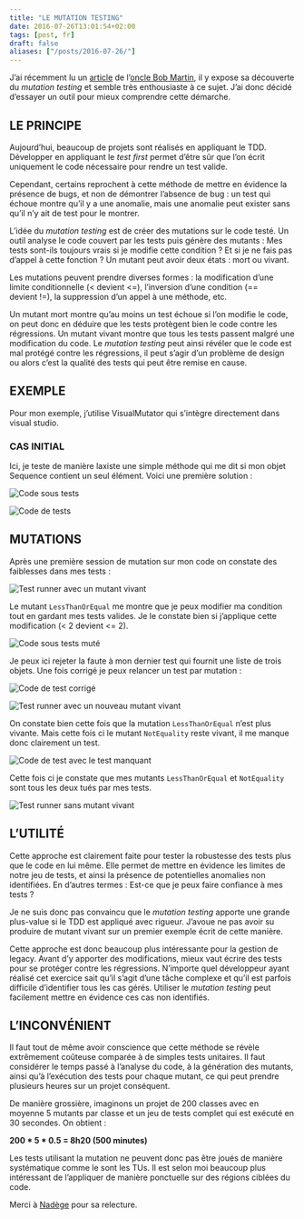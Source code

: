 ```yaml
---
title: "LE MUTATION TESTING"
date: 2016-07-26T13:01:54+02:00
tags: [post, fr]
draft: false
aliases: ["/posts/2016-07-26/"]
---
```


J’ai récemment lu un [article](http://blog.cleancoder.com/uncle-bob/2016/06/10/MutationTesting.html) de l’[oncle Bob Martin](https://twitter.com/unclebobmartin), il y expose sa découverte du *mutation testing* et semble très enthousiaste à ce sujet. J’ai donc décidé d’essayer un outil pour mieux comprendre cette démarche.

## LE PRINCIPE

Aujourd’hui, beaucoup de projets sont réalisés en appliquant le TDD. Développer en appliquant le *test first* permet d’être sûr que l’on écrit uniquement le code nécessaire pour rendre un test valide.

Cependant, certains reprochent à cette méthode de mettre en évidence la présence de bugs, et non de démontrer l’absence de bug&nbsp;: un test qui échoue montre qu’il y a une anomalie, mais une anomalie peut exister sans qu’il n’y ait de test pour le montrer.

L’idée du *mutation testing* est de créer des mutations sur le code testé. Un outil analyse le code couvert par les tests puis génère des mutants&nbsp;: Mes tests sont-ils toujours vrais si je modifie cette condition&nbsp;? Et si je ne fais pas d’appel à cette fonction&nbsp;? Un mutant peut avoir deux états&nbsp;: mort ou vivant.

Les mutations peuvent prendre diverses formes&nbsp;: la modification d’une limite conditionnelle (< devient <=), l’inversion d’une condition (== devient&nbsp;!=), la suppression d’un appel à une méthode, etc.

Un mutant mort montre qu’au moins un test échoue si l’on modifie le code, on peut donc en déduire que les tests protègent bien le code contre les régressions. Un mutant vivant montre que tous les tests passent malgré une modification du code. Le *mutation testing* peut ainsi révéler que le code est mal protégé contre les régressions, il peut s’agir d’un problème de design ou alors c’est la qualité des tests qui peut être remise en cause.

## EXEMPLE

Pour mon exemple, j’utilise VisualMutator qui s’intègre directement dans visual studio.

### CAS INITIAL

Ici, je teste de manière laxiste une simple méthode qui me dit si mon objet Sequence contient un seul élément. Voici une première solution&nbsp;:

![Code sous tests](1.png)

![Code de tests](2.png)

## MUTATIONS

Après une première session de mutation sur mon code on constate des faiblesses dans mes tests&nbsp;:

![Test runner avec un mutant vivant](3.png)

Le mutant `LessThanOrEqual` me montre que je peux modifier ma condition tout en gardant mes tests valides. Je le constate bien si j’applique cette modification (< 2 devient <= 2).

![Code sous tests muté](4.png)

Je peux ici rejeter la faute à mon dernier test qui fournit une liste de trois objets. Une fois corrigé je peux relancer un test par mutation&nbsp;:

![Code de test corrigé](5.png)

![Test runner avec un nouveau mutant vivant](6.png)

On constate bien cette fois que la mutation `LessThanOrEqual` n’est plus vivante. Mais cette fois ci le mutant `NotEquality` reste vivant, il me manque donc clairement un test.

![Code de test avec le test manquant](7.png)

Cette fois ci je constate que mes mutants `LessThanOrEqual` et `NotEquality` sont tous les deux tués par mes tests.

![Test runner sans mutant vivant](8.png)

## L’UTILITÉ

Cette approche est clairement faite pour tester la robustesse des tests plus que le code en lui même. Elle permet de mettre en évidence les limites de notre jeu de tests, et ainsi la présence de potentielles anomalies non identifiées. En d’autres termes&nbsp;: Est-ce que je peux faire confiance à mes tests&nbsp;?

Je ne suis donc pas convaincu que le *mutation testing* apporte une grande plus-value si le TDD est appliqué avec rigueur. J’avoue ne pas avoir su produire de mutant vivant sur un premier exemple écrit de cette manière.

Cette approche est donc beaucoup plus intéressante pour la gestion de legacy. Avant d’y apporter des modifications, mieux vaut écrire des tests pour se protéger contre les régressions. N’importe quel développeur ayant réalisé cet exercice sait qu’il s’agit d’une tâche complexe et qu’il est parfois difficile d’identifier tous les cas gérés. Utiliser le *mutation testing* peut facilement mettre en évidence ces cas non identifiés.

## L’INCONVÉNIENT

Il faut tout de même avoir conscience que cette méthode se révèle extrêmement coûteuse comparée à de simples tests unitaires. Il faut considérer le temps passé à l’analyse du code, à la génération des mutants, ainsi qu’à l’exécution des tests pour chaque mutant, ce qui peut prendre plusieurs heures sur un projet conséquent.

De manière grossière, imaginons un projet de 200 classes avec en moyenne 5 mutants par classe et un jeu de tests complet qui est exécuté en 30 secondes. On obtient&nbsp;:

**200 * 5 * 0.5 = 8h20 (500 minutes)**

Les tests utilisant la mutation ne peuvent donc pas être joués de manière systématique comme le sont les TUs. Il est selon moi beaucoup plus intéressant de l’appliquer de manière ponctuelle sur des régions ciblées du code.

Merci à [Nadège](https://twitter.com/nadegerouelle) pour sa relecture.
